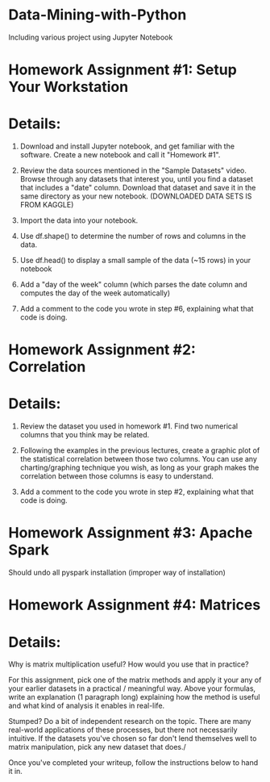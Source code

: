 # Data-Mining-with-Python
Including various project using Jupyter Notebook
# Homework Assignment #1: Setup Your Workstation
# Details:
 
1. Download and install Jupyter notebook, and get familiar with the software. Create a new notebook and call it "Homework #1".

2. Review the data sources mentioned in the "Sample Datasets" video. Browse through any datasets that interest you, until you find a dataset that includes a "date" column. Download that dataset and save it in the same directory as your new notebook. (DOWNLOADED DATA SETS IS FROM KAGGLE)

3. Import the data into your notebook.

4. Use df.shape() to determine the number of rows and columns in the data.

5. Use df.head() to display a small sample of the data (~15 rows) in your notebook

6. Add a "day of the week" column  (which parses the date column and computes the day of the week automatically)

7. Add a comment to the code you wrote in step #6, explaining what that code is doing.

# Homework Assignment #2: Correlation

# Details:
 
1. Review the dataset you used in homework #1. Find two numerical columns that you think may be related.

2. Following the examples in the previous lectures, create a graphic plot of the statistical correlation between those two columns. You can use any charting/graphing technique you wish, as long as your graph makes the correlation between those columns is easy to understand.

3. Add a comment to the code you wrote in step #2, explaining what that code is doing.

# Homework Assignment #3: Apache Spark

Should undo all pyspark installation (improper way of installation)

# Homework Assignment #4: Matrices
# Details:

Why is matrix multiplication useful? How would you use that in practice?

For this assignment, pick one of the matrix methods and apply it your any of your earlier datasets in a practical / meaningful way. Above your formulas, write an explanation (1 paragraph long) explaining how the method is useful and what kind of analysis it enables in real-life.

Stumped? Do a bit of independent research on the topic. There are many real-world applications of these processes, but there not necessarily intuitive. If the datasets you've chosen so far don't lend themselves well to matrix manipulation, pick any new dataset that does./

Once you've completed your writeup, follow the instructions below to hand it in.
